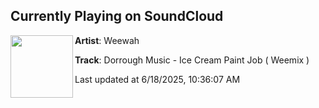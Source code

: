 ## Currently Playing on SoundCloud

[<img align="left" width="100" src="https://i1.sndcdn.com/artworks-YbJCFbndRr1pp4Xi-NNGn1Q-t500x500.png">](https://soundcloud.com/weewahofficial/dorrough-music-ice-cream-paint-job-weemix?in=saxurn/sets/relax)

**Artist**: Weewah 

**Track**: Dorrough Music - Ice Cream Paint Job ( Weemix )

Last updated at 6/18/2025, 10:36:07 AM
